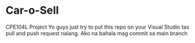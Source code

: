 # Car-o-Sell
CPE104L Project 
Yo guys just try to put this repo on your Visual Studio tas pull and push request nalang. Ako na bahala mag commit sa main branch
